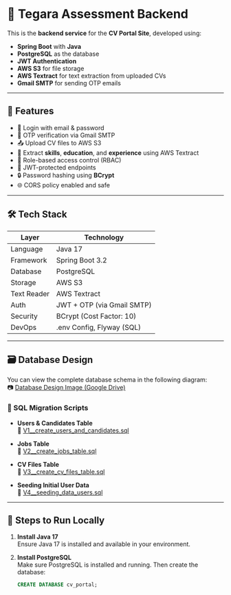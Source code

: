 # 🧠 Tegara Assessment Backend

This is the **backend service** for the **CV Portal Site**, developed using:

- **Spring Boot** with **Java**
- **PostgreSQL** as the database
- **JWT Authentication**
- **AWS S3** for file storage
- **AWS Textract** for text extraction from uploaded CVs
- **Gmail SMTP** for sending OTP emails

---

## 🚀 Features

- 🔐 Login with email & password
- 🔁 OTP verification via Gmail SMTP
- 📤 Upload CV files to AWS S3
- 🧾 Extract **skills**, **education**, and **experience** using AWS Textract
- 🧠 Role-based access control (RBAC)
- 🔑 JWT-protected endpoints
- 🔒 Password hashing using **BCrypt**
- 🌐 CORS policy enabled and safe

---

## 🛠️ Tech Stack

| Layer        | Technology                 |
|-------------|----------------------------|
| Language     | Java 17                    |
| Framework    | Spring Boot 3.2            |
| Database     | PostgreSQL                 |
| Storage      | AWS S3                     |
| Text Reader  | AWS Textract               |
| Auth         | JWT + OTP (via Gmail SMTP) |
| Security     | BCrypt (Cost Factor: 10)   |
| DevOps       | .env Config, Flyway (SQL)  |

---


## 🗃️ Database Design

You can view the complete database schema in the following diagram:  
📷 [Database Design Image (Google Drive)](https://drive.google.com/file/d/1mqCDie9eX7wzEN0mwquM5nD_2nlRBnuo/view?usp=drive_link)

### 🔧 SQL Migration Scripts

- **Users & Candidates Table**  
  📄 [V1__create_users_and_candidates.sql](https://github.com/nelvanbalthazar/tegara_assessment_backend/blob/main/src/main/resources/db/migration/V1__create_users_and_candidates.sql)

- **Jobs Table**  
  📄 [V2__create_jobs_table.sql](https://github.com/nelvanbalthazar/tegara_assessment_backend/blob/main/src/main/resources/db/migration/V2__create_jobs_table.sql)

- **CV Files Table**  
  📄 [V3__create_cv_files_table.sql](https://github.com/nelvanbalthazar/tegara_assessment_backend/blob/main/src/main/resources/db/migration/V3__create_cv_files_table.sql)

- **Seeding Initial User Data**  
  📄 [V4__seeding_data_users.sql](https://github.com/nelvanbalthazar/tegara_assessment_backend/blob/main/src/main/resources/db/migration/V4__seeding_data_users.sql)


---

## 🧪 Steps to Run Locally

1. **Install Java 17**  
   Ensure Java 17 is installed and available in your environment.

2. **Install PostgreSQL**  
   Make sure PostgreSQL is installed and running. Then create the database:

   ```sql
   CREATE DATABASE cv_portal;







  
